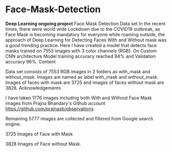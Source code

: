 # Face-Mask-Detection
**Deep Learning ongoing project**
Face Mask Detection Data set
In the recent times, there were world wide Lockdown due to the COVID19 outbreak, as Face Mask is becoming mandatory for everyone while roaming outside, the approach of Deep Learning for Detecting Faces With and Without mask was a good trending practice. Here I have created a model that detects face masks trained on 7553 images with 3 color channels (RGB).
On Custom CNN architecture Model training accuracy reached 94% and Validation accuracy 96%.
Content

Data set consists of 7553 RGB images in 2 folders as with_mask and without_mask. Images are named as label with_mask and without_mask. Images of faces with mask are 3725 and images of faces without mask are 3828.
Acknowledgements

I have taken 1776 images including both With and Without Face Mask images from Prajna Bhandary's Github account
https://github.com/prajnasb/observations

Remaining 5777 images are collected and filtered from Google search engine.

3725 Images of Face with Mask

3828 Images of Face without Mask.
